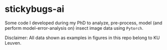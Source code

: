 # stickybugs-ai
Some code I developed during my PhD to analyze, pre-process, model (and perform model-error-analysis on) insect image data using `Pytorch`. 

Disclaimer: All data shown as examples in figures in this repo belong to KU Leuven.
